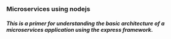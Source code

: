 ### Microservices using nodejs

##### This is a primer for understanding the basic architecture of a microservices application using the express framework.
